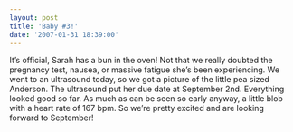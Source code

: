 ```yaml
---
layout: post
title: 'Baby #3!'
date: '2007-01-31 18:39:00'
---
```


It’s official, Sarah has a bun in the oven! Not that we really doubted the pregnancy test, nausea, or massive fatigue she’s been experiencing. We went to an ultrasound today, so we got a picture of the little pea sized Anderson. The ultrasound put her due date at September 2nd. Everything looked good so far. As much as can be seen so early anyway, a little blob with a heart rate of 167 bpm. So we’re pretty excited and are looking forward to September!